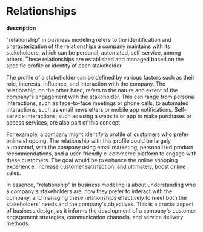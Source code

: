 # Relationships

**description**

"relationship" in business modeling refers to the identification and characterization of the relationships a company maintains with its stakeholders, which can be personal, automated, self-service, among others. These relationships are established and managed based on the specific profile or identity of each stakeholder.

The profile of a stakeholder can be defined by various factors such as their role, interests, influence, and interaction with the company. The relationship, on the other hand, refers to the nature and extent of the company's engagement with the stakeholder. This can range from personal interactions, such as face-to-face meetings or phone calls, to automated interactions, such as email newsletters or mobile app notifications. Self-service interactions, such as using a website or app to make purchases or access services, are also part of this concept.

For example, a company might identify a profile of customers who prefer online shopping. The relationship with this profile could be largely automated, with the company using email marketing, personalized product recommendations, and a user-friendly e-commerce platform to engage with these customers. The goal would be to enhance the online shopping experience, increase customer satisfaction, and ultimately, boost online sales.

In essence, "relationship" in business modeling is about understanding who a company's stakeholders are, how they prefer to interact with the company, and managing these relationships effectively to meet both the stakeholders' needs and the company's objectives. This is a crucial aspect of business design, as it informs the development of a company's customer engagement strategies, communication channels, and service delivery methods.